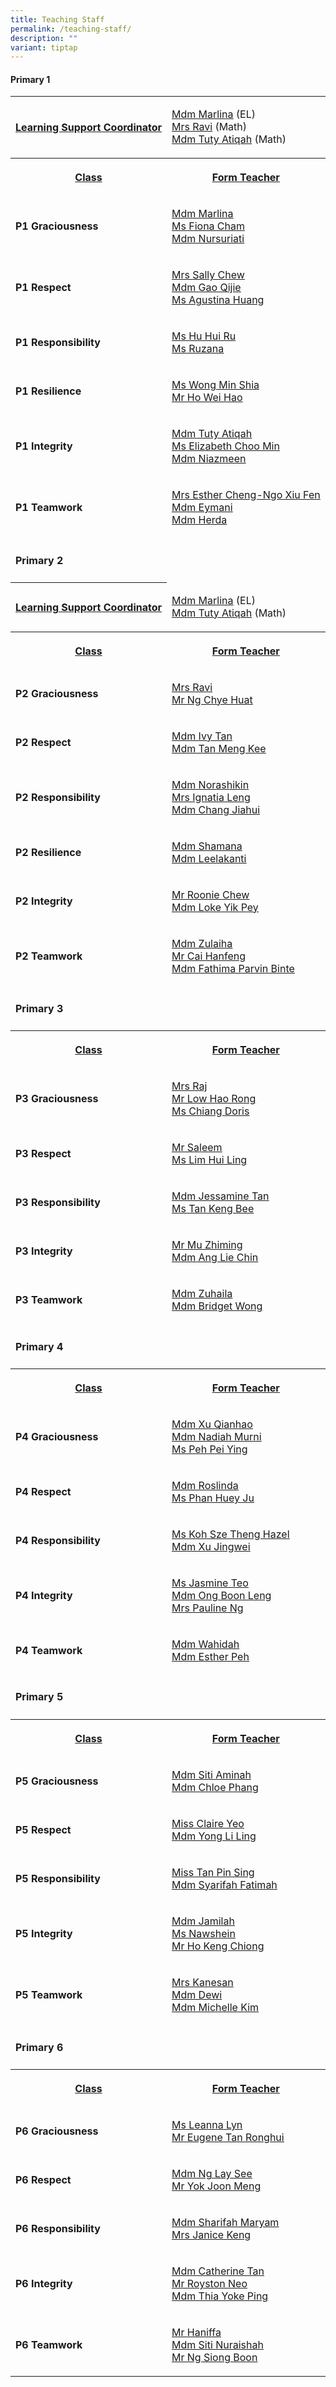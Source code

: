 ```yaml
---
title: Teaching Staff
permalink: /teaching-staff/
description: ""
variant: tiptap
---
```

<p></p>
<h4>Primary 1</h4>
<table style="minWidth: 50px">
<colgroup>
<col>
<col>
</colgroup>
<tbody>
<tr>
<th rowspan="1" colspan="1">
<p><strong><u>Learning Support Coordinator</u></strong>
</p>
</th>
<td rowspan="1" colspan="1">
<p><a href="mailto:marlina_mohamed_noor@schools.gov.sg" rel="noopener noreferrer nofollow" target="_blank"><u>Mdm Marlina</u></a>&nbsp;(EL)
<br><a href="mailto:rajeswarie_sundram@schools.gov.sg" rel="noopener noreferrer nofollow" target="_blank"><u>Mrs Ravi</u></a>&nbsp;(Math)
<br><a href="mailto:tuty_atiqah_mohamed@schools.gov.sg" rel="noopener noreferrer nofollow" target="_blank"><u>Mdm Tuty Atiqah</u></a>&nbsp;(Math)</p>
</td>
</tr>
<tr>
<th rowspan="1" colspan="1">
<p></p>
<p><strong><u>Class</u></strong>
</p>
</th>
<th rowspan="1" colspan="1">
<p></p>
<p><strong><u>Form Teacher</u></strong>
</p>
</th>
</tr>
<tr>
<td rowspan="1" colspan="1">
<p><strong>P1 Graciousness</strong>
</p>
</td>
<td rowspan="1" colspan="1">
<p><a href="mailto:marlina_mohamed_noor@schools.gov.sg" rel="noopener noreferrer nofollow" target="_blank"><u>Mdm Marlina</u></a>
<br><a href="mailto:cham_qing_hui@schools.gov.sg" rel="noopener noreferrer nofollow" target="_blank"><u>Ms Fiona Cham</u></a>
<br><a href="mailto:nursuriati_johari@schools.gov.sg" rel="noopener noreferrer nofollow" target="_blank"><u>Mdm Nursuriati</u></a>
</p>
</td>
</tr>
<tr>
<td rowspan="1" colspan="1">
<p><strong>P1 Respect</strong>
</p>
</td>
<td rowspan="1" colspan="1">
<p><a href="mailto:chew-chua_siew_hoon@schools.gov.sg" rel="noopener noreferrer nofollow" target="_blank"><u>Mrs Sally Chew</u></a>
<br><a href="mailto:gao_qijie@schools.gov.sg" rel="noopener noreferrer nofollow" target="_blank"><u>Mdm Gao Qijie</u></a>
<br><a href="mailto:agustina_huang_fang_hui@schools.gov.sg" rel="noopener noreferrer nofollow" target="_blank"><u>Ms Agustina Huang</u></a>
</p>
</td>
</tr>
<tr>
<td rowspan="1" colspan="1">
<p><strong>P1 Responsibility</strong>
</p>
</td>
<td rowspan="1" colspan="1">
<p><a href="mailto:hu_hui_ru@schools.gov.sg" rel="noopener noreferrer nofollow" target="_blank"><u>Ms Hu Hui Ru</u></a>
<br><a href="mailto:ruzana_abdul_rahim@schools.gov.sg" rel="noopener noreferrer nofollow" target="_blank"><u>Ms Ruzana</u></a>
</p>
</td>
</tr>
<tr>
<td rowspan="1" colspan="1">
<p><strong>P1 Resilience</strong>
</p>
</td>
<td rowspan="1" colspan="1">
<p><a href="mailto:wong_min_shia@schools.gov.sg" rel="noopener noreferrer nofollow" target="_blank"><u>Ms Wong Min Shia</u></a>
<br><a href="mailto:ho_wei_hao@schools.gov.sg" rel="noopener noreferrer nofollow" target="_blank"><u>Mr Ho Wei Hao</u></a>
</p>
</td>
</tr>
<tr>
<td rowspan="1" colspan="1">
<p><strong>P1 Integrity</strong>
</p>
</td>
<td rowspan="1" colspan="1">
<p><a href="mailto:tuty_atiqah_mohamed@schools.gov.sg" rel="noopener noreferrer nofollow" target="_blank"><u>Mdm Tuty Atiqah</u></a>
<br><a href="mailto:choo_min_elizabeth@schools.gov.sg" rel="noopener noreferrer nofollow" target="_blank"><u>Ms Elizabeth Choo Min</u></a>
<br><a href="mailto:niazmeen_bibi_akram_khan@schools.gov.sg" rel="noopener noreferrer nofollow" target="_blank"><u>Mdm Niazmeen</u></a>
</p>
</td>
</tr>
<tr>
<td rowspan="1" colspan="1">
<p><strong>P1 Teamwork</strong>
</p>
</td>
<td rowspan="1" colspan="1">
<p><a href="mailto:ngo_xiu_fen@schools.gov.sg" rel="noopener noreferrer nofollow" target="_blank"><u>Mrs Esther Cheng-Ngo Xiu Fen</u></a>
<br><a href="mailto:eymani_helmi@schools.gov.sg" rel="noopener noreferrer nofollow" target="_blank"><u>Mdm Eymani</u></a>
<br><a href="mailto:herda_dolfata@schools.gov.sg" rel="noopener nofollow" target="_blank">Mdm Herda</a>
</p>
</td>
</tr>
<tr>
<td rowspan="1" colspan="2">
<p></p>
<h4>Primary 2</h4>
</td>
</tr>
<tr>
<th rowspan="1" colspan="1">
<p><strong><u>Learning Support Coordinator</u></strong>
</p>
</th>
<td rowspan="1" colspan="1">
<p><a href="mailto:marlina_mohamed_noor@moe.edu.sg" rel="noopener noreferrer nofollow" target="_blank"><u>Mdm Marlina</u></a>&nbsp;(EL)
<br><a href="mailto:tuty_atiqah_mohamed@moe.edu.sg" rel="noopener noreferrer nofollow" target="_blank"><u>Mdm Tuty Atiqah</u></a>&nbsp;(Math)</p>
</td>
</tr>
<tr>
<th rowspan="1" colspan="1">
<p></p>
<p><strong><u>Class</u></strong>
</p>
</th>
<th rowspan="1" colspan="1">
<p></p>
<p><strong><u>Form Teacher</u></strong>
</p>
</th>
</tr>
<tr>
<td rowspan="1" colspan="1">
<p><strong>P2 Graciousness</strong>
</p>
</td>
<td rowspan="1" colspan="1">
<p><a href="mailto:rajeswarie_sundram@moe.edu.sg" rel="noopener noreferrer nofollow" target="_blank"><u>Mrs Ravi</u></a>
<br><a href="mailto:ng_chye_huat@moe.edu.sg" rel="noopener noreferrer nofollow" target="_blank"><u>Mr Ng Chye Huat</u></a>
</p>
</td>
</tr>
<tr>
<td rowspan="1" colspan="1">
<p><strong>P2 Respect</strong>
</p>
</td>
<td rowspan="1" colspan="1">
<p><a href="mailto:tan_seow_wee_a@moe.edu.sg" rel="noopener noreferrer nofollow" target="_blank"><u>Mdm Ivy Tan</u></a>
<br><a href="mailto:tan_meng_kee@moe.edu.sg" rel="noopener noreferrer nofollow" target="_blank"><u>Mdm Tan Meng Kee</u></a>
</p>
</td>
</tr>
<tr>
<td rowspan="1" colspan="1">
<p><strong>P2 Responsibility</strong>
</p>
</td>
<td rowspan="1" colspan="1">
<p><a href="mailto:norashikin_mohd_ali@moe.edu.sg" rel="noopener noreferrer nofollow" target="_blank"><u>Mdm Norashikin</u></a>
<br><a href="mailto:wong_thin_wing_ignatia@moe.edu.sg" rel="noopener noreferrer nofollow" target="_blank"><u>Mrs Ignatia Leng</u></a>
<br><a href="mailto:chang_jiahui@moe.edu.sg" rel="noopener noreferrer nofollow" target="_blank"><u>Mdm Chang Jiahui</u></a>
</p>
</td>
</tr>
<tr>
<td rowspan="1" colspan="1">
<p><strong>P2 Resilience</strong>
</p>
</td>
<td rowspan="1" colspan="1">
<p><a href="mailto:shamana_khatu_kassim_khan@moe.edu.sg" rel="noopener noreferrer nofollow" target="_blank"><u>Mdm Shamana</u></a>
<br><a href="mailto:leelakanti_ramalingam@moe.edu.sg" rel="noopener noreferrer nofollow" target="_blank"><u>Mdm Leelakanti</u></a>
</p>
</td>
</tr>
<tr>
<td rowspan="1" colspan="1">
<p><strong>P2 Integrity</strong>
</p>
</td>
<td rowspan="1" colspan="1">
<p><a href="mailto:chew_lye_hock_roonie@moe.edu.sg" rel="noopener noreferrer nofollow" target="_blank"><u>Mr Roonie Chew</u></a>
<br><a href="mailto:loke_yik_pey@moe.edu.sg" rel="noopener noreferrer nofollow" target="_blank"><u>Mdm Loke Yik Pey</u></a>
</p>
</td>
</tr>
<tr>
<td rowspan="1" colspan="1">
<p><strong>P2 Teamwork</strong>
</p>
</td>
<td rowspan="1" colspan="1">
<p><a href="mailto:zulaiha_ismail@moe.edu.sg" rel="noopener noreferrer nofollow" target="_blank"><u>Mdm Zulaiha</u></a>
<br><a href="mailto:cai_hanfeng@moe.edu.sg" rel="noopener noreferrer nofollow" target="_blank"><u>Mr Cai Hanfeng</u></a>
<br><a href="mailto:" rel="noopener noreferrer nofollow" target="_blank"><u>Mdm Fathima Parvin Binte</u></a>
</p>
</td>
</tr>
<tr>
<td rowspan="1" colspan="2">
<p></p>
<h4>Primary 3</h4>
</td>
</tr>
<tr>
<th rowspan="1" colspan="1">
<p><strong><u>Class</u></strong>
</p>
</th>
<th rowspan="1" colspan="1">
<p><strong><u>Form Teacher</u></strong>
</p>
</th>
</tr>
<tr>
<td rowspan="1" colspan="1">
<p><strong>P3 Graciousness</strong>
</p>
</td>
<td rowspan="1" colspan="1">
<p><a href="mailto:rethinamala_rajendran@moe.edu.sg" rel="noopener noreferrer nofollow" target="_blank"><u>Mrs Raj</u></a>
<br><a href="mailto:low_kok_chiah@moe.edu.sg" rel="noopener noreferrer nofollow" target="_blank"><u>Mr Low Hao Rong</u></a>
<br><a href="mailto:chiang_chew_huay@moe.edu.sg" rel="noopener noreferrer nofollow" target="_blank"><u>Ms Chiang Doris</u></a>
</p>
</td>
</tr>
<tr>
<td rowspan="1" colspan="1">
<p><strong>P3 Respect</strong>
</p>
</td>
<td rowspan="1" colspan="1">
<p><a href="mailto:samsugani_abdul_saleem@moe.edu.sg" rel="noopener noreferrer nofollow" target="_blank"><u>Mr Saleem</u></a>
<br><a href="mailto:hui_ling_a@moe.edu.sg" rel="noopener noreferrer nofollow" target="_blank"><u>Ms Lim Hui Ling</u></a>
</p>
</td>
</tr>
<tr>
<td rowspan="1" colspan="1">
<p><strong>P3 Responsibility</strong>
</p>
</td>
<td rowspan="1" colspan="1">
<p><a href="mailto:tan_swee_lai_jessamine@moe.edu.sg" rel="noopener noreferrer nofollow" target="_blank"><u>Mdm Jessamine Tan</u></a>
<br><a href="mailto:tan_keng_bee@moe.edu.sg" rel="noopener noreferrer nofollow" target="_blank"><u>Ms Tan Keng Bee</u></a>
</p>
</td>
</tr>
<tr>
<td rowspan="1" colspan="1">
<p><strong>P3 Integrity</strong>
</p>
</td>
<td rowspan="1" colspan="1">
<p><a href="mailto:mu_zhiming@moe.edu.sg" rel="noopener noreferrer nofollow" target="_blank"><u>Mr Mu Zhiming</u></a>
<br><a href="mailto:ang_lie_chin@moe.edu.sg" rel="noopener noreferrer nofollow" target="_blank"><u>Mdm Ang Lie Chin</u></a>
</p>
</td>
</tr>
<tr>
<td rowspan="1" colspan="1">
<p><strong>P3 Teamwork</strong>
</p>
</td>
<td rowspan="1" colspan="1">
<p><a href="mailto:zuhaila_md_jizan@moe.edu.sg" rel="noopener noreferrer nofollow" target="_blank"><u>Mdm Zuhaila</u></a>
<br><a href="mailto:wong_bridget@moe.edu.sg" rel="noopener noreferrer nofollow" target="_blank"><u>Mdm Bridget Wong</u></a>
</p>
</td>
</tr>
<tr>
<td rowspan="1" colspan="2">
<p></p>
<h4>Primary 4</h4>
</td>
</tr>
<tr>
<th rowspan="1" colspan="1">
<p><strong><u>Class</u></strong>
</p>
</th>
<th rowspan="1" colspan="1">
<p><strong><u>Form Teacher</u></strong>
</p>
</th>
</tr>
<tr>
<td rowspan="1" colspan="1">
<p><strong>P4 Graciousness</strong>
</p>
</td>
<td rowspan="1" colspan="1">
<p><a href="mailto:xu_qianhao@moe.edu.sg" rel="noopener noreferrer nofollow" target="_blank"><u>Mdm Xu Qianhao</u></a>
<br><a href="mailto:nadiah_murni_ab_malek@moe.edu.sg" rel="noopener noreferrer nofollow" target="_blank"><u>Mdm Nadiah Murni</u></a>
<br><a href="mailto:peh_pei_ying@moe.edu.sg" rel="noopener noreferrer nofollow" target="_blank"><u>Ms Peh Pei Ying</u></a>
</p>
</td>
</tr>
<tr>
<td rowspan="1" colspan="1">
<p><strong>P4 Respect</strong>
</p>
</td>
<td rowspan="1" colspan="1">
<p><a href="mailto:roslinda_rasli@moe.edu.sg" rel="noopener noreferrer nofollow" target="_blank"><u>Mdm Roslinda</u></a>
<br><a href="mailto:phan_huey_ju@moe.edu.sg" rel="noopener noreferrer nofollow" target="_blank"><u>Ms Phan Huey Ju</u></a>
</p>
</td>
</tr>
<tr>
<td rowspan="1" colspan="1">
<p><strong>P4 Responsibility</strong>
</p>
</td>
<td rowspan="1" colspan="1">
<p><a href="mailto:koh_sze_theng_hazel@moe.edu.sg" rel="noopener noreferrer nofollow" target="_blank"><u>Ms Koh Sze Theng Hazel</u></a>
<br><a href="mailto:xu_jingwei@moe.edu.sg" rel="noopener noreferrer nofollow" target="_blank"><u>Mdm Xu Jingwei</u></a>
</p>
</td>
</tr>
<tr>
<td rowspan="1" colspan="1">
<p><strong>P4 Integrity</strong>
</p>
</td>
<td rowspan="1" colspan="1">
<p><a href="mailto:teo_yan_yan_jasmine@schools.gov.sg" rel="noopener noreferrer nofollow" target="_blank"><u>Ms Jasmine Teo</u></a>
<br><a href="mailto:ong_boon_leng@moe.edu.sg" rel="noopener noreferrer nofollow" target="_blank"><u>Mdm Ong Boon Leng</u></a>
<br><a href="mailto:neoh_swee_lan_pauline@moe.edu.sg" rel="noopener noreferrer nofollow" target="_blank"><u>Mrs Pauline Ng</u></a>
</p>
</td>
</tr>
<tr>
<td rowspan="1" colspan="1">
<p><strong>P4 Teamwork</strong>
</p>
</td>
<td rowspan="1" colspan="1">
<p><a href="mailto:wahidah_abdul_wahid@moe.edu.sg" rel="noopener noreferrer nofollow" target="_blank"><u>Mdm Wahidah</u></a>
<br><a href="mailto:peh_soh_kuen@moe.edu.sg" rel="noopener noreferrer nofollow" target="_blank"><u>Mdm Esther Peh</u></a>
</p>
</td>
</tr>
<tr>
<td rowspan="1" colspan="2">
<p></p>
<h4>Primary 5</h4>
</td>
</tr>
<tr>
<th rowspan="1" colspan="1">
<p><strong><u>Class</u></strong>
</p>
</th>
<th rowspan="1" colspan="1">
<p><strong><u>Form Teacher</u></strong>
</p>
</th>
</tr>
<tr>
<td rowspan="1" colspan="1">
<p><strong>P5 Graciousness</strong>
</p>
</td>
<td rowspan="1" colspan="1">
<p><a href="mailto:siti_aminah_mohd_hassan@moe.edu.sg" rel="noopener noreferrer nofollow" target="_blank"><u>Mdm Siti Aminah</u></a>
<br><a href="mailto:phang_yan_fen@moe.edu.sg" rel="noopener noreferrer nofollow" target="_blank"><u>Mdm Chloe Phang</u></a>
</p>
</td>
</tr>
<tr>
<td rowspan="1" colspan="1">
<p><strong>P5 Respect</strong>
</p>
</td>
<td rowspan="1" colspan="1">
<p><a href="mailto:claire_yeo@moe.edu.sg" rel="noopener noreferrer nofollow" target="_blank"><u>Miss Claire Yeo</u></a>
<br><a href="mailto:yong_li_ling_a@moe.edu.sg" rel="noopener noreferrer nofollow" target="_blank"><u>Mdm Yong Li Ling</u></a>
</p>
</td>
</tr>
<tr>
<td rowspan="1" colspan="1">
<p><strong>P5 Responsibility</strong>
</p>
</td>
<td rowspan="1" colspan="1">
<p><a href="mailto:tan_pin_sing@moe.edu.sg" rel="noopener noreferrer nofollow" target="_blank"><u>Miss Tan Pin Sing</u></a>
<br><a href="mailto:syarifah_fatimah@moe.edu.sg" rel="noopener noreferrer nofollow" target="_blank"><u>Mdm Syarifah Fatimah</u></a>
</p>
</td>
</tr>
<tr>
<td rowspan="1" colspan="1">
<p><strong>P5 Integrity</strong>
</p>
</td>
<td rowspan="1" colspan="1">
<p><a href="mailto:jamilah_abdullah_a@moe.edu.sg" rel="noopener noreferrer nofollow" target="_blank"><u>Mdm Jamilah</u></a>
<br><a href="mailto:%20nawshein_shikkander@moe.edu.sg" rel="noopener noreferrer nofollow" target="_blank"><u>Ms Nawshein</u></a>
<br><a href="mailto:ho_keng_chiong_a@schools.gov.sg" rel="noopener nofollow" target="_blank">Mr Ho Keng Chiong</a>
</p>
</td>
</tr>
<tr>
<td rowspan="1" colspan="1">
<p><strong>P5 Teamwork</strong>
</p>
</td>
<td rowspan="1" colspan="1">
<p><a href="mailto:mahendran_shamala@moe.edu.sg" rel="noopener noreferrer nofollow" target="_blank"><u>Mrs Kanesan</u></a>
<br><a href="mailto:dewi_wati_rahmat@moe.edu.sg" rel="noopener noreferrer nofollow" target="_blank"><u>Mdm Dewi</u></a>
<br><a href="mailto:michelle_kim_sivarajasingham@moe.edu" rel="noopener noreferrer nofollow" target="_blank"><u>Mdm Michelle Kim</u></a>
</p>
</td>
</tr>
<tr>
<td rowspan="1" colspan="2">
<p></p>
<h4>Primary 6</h4>
</td>
</tr>
<tr>
<th rowspan="1" colspan="1">
<p><strong><u>Class</u></strong>
</p>
</th>
<th rowspan="1" colspan="1">
<p><strong><u>Form Teacher</u></strong>
</p>
</th>
</tr>
<tr>
<td rowspan="1" colspan="1">
<p><strong>P6 Graciousness</strong>
</p>
</td>
<td rowspan="1" colspan="1">
<p><a href="mailto:leanna_lyn_gaffar@moe.edu.sg" rel="noopener noreferrer nofollow" target="_blank"><u>Ms Leanna Lyn</u></a>
<br><a href="mailto:eugene_tan_ronghui@moe.edu.sg" rel="noopener noreferrer nofollow" target="_blank"><u>Mr Eugene Tan Ronghui</u></a>
</p>
</td>
</tr>
<tr>
<td rowspan="1" colspan="1">
<p><strong>P6 Respect</strong>
</p>
</td>
<td rowspan="1" colspan="1">
<p><a href="mailto:ng_lay_see_a@moe.edu.sg" rel="noopener noreferrer nofollow" target="_blank"><u>Mdm Ng Lay See</u></a>
<br><a href="mailto:yok_joon_meng@moe.edu.sg" rel="noopener noreferrer nofollow" target="_blank"><u>Mr Yok Joon Meng</u></a>
</p>
</td>
</tr>
<tr>
<td rowspan="1" colspan="1">
<p><strong>P6 Responsibility</strong>
</p>
</td>
<td rowspan="1" colspan="1">
<p><a href="mailto:sharifah_maryam_shahab@moe.edu.sg" rel="noopener noreferrer nofollow" target="_blank"><u>Mdm Sharifah Maryam</u></a>
<br><a href="mailto:ang_pei_ying_janice@moe.edu.sg" rel="noopener noreferrer nofollow" target="_blank"><u>Mrs Janice Keng</u></a>
</p>
</td>
</tr>
<tr>
<td rowspan="1" colspan="1">
<p><strong>P6 Integrity</strong>
</p>
</td>
<td rowspan="1" colspan="1">
<p><a href="mailto:tan_eng_ling_catherine@moe.edu.sg" rel="noopener noreferrer nofollow" target="_blank"><u>Mdm Catherine Tan</u></a>
<br><a href="mailto:Royston_Neo_Li_Ren@moe.edu.sg" rel="noopener noreferrer nofollow" target="_blank"><u>Mr Royston Neo</u></a>
<br><a href="mailto:thia_yoke_ping@moe.edu.sg" rel="noopener noreferrer nofollow" target="_blank"><u>Mdm Thia Yoke Ping</u></a>
</p>
</td>
</tr>
<tr>
<td rowspan="1" colspan="1">
<p><strong>P6 Teamwork</strong>
</p>
</td>
<td rowspan="1" colspan="1">
<p><a href="mailto:mohamad_haniffa_mohd@moe.edu.sg" rel="noopener noreferrer nofollow" target="_blank"><u>Mr Haniffa</u></a>
<br><a href="mailto:siti_nuraishah_rosli@moe.edu.sg" rel="noopener noreferrer nofollow" target="_blank"><u>Mdm Siti Nuraishah</u></a>
<br><a href="mailto:ng_siong_boon@moe.edu.sg" rel="noopener noreferrer nofollow" target="_blank"><u>Mr Ng Siong Boon</u></a>
</p>
</td>
</tr>
</tbody>
</table>
<h4></h4>
<p></p>